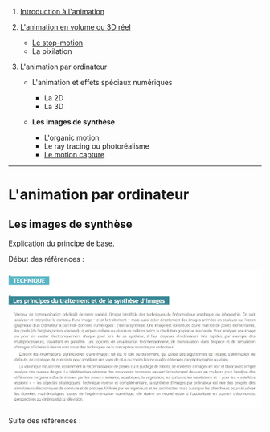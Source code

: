 1. [Introduction à l'animation](index.md)
1. [L'animation en volume ou 3D réel](envolume.md)

    - [Le stop-motion](stopmotion.md)
    - La pixilation
    
2. L'animation par ordinateur

    - L'animation et effets spéciaux numériques
    
        * La 2D
        * La 3D
        
    - **Les images de synthèse**    
        * L'organic motion
        * Le ray tracing ou photoréalisme
        * [Le motion capture](motioncapture.md)
        
------------------------------------------------------

# L'animation par ordinateur

## Les images de synthèse

Explication du principe de base.

Début des références :

![Encyclopédie Larousse](images/imgsynthese.JPG "Les principes du traitement et de la synthèse d’images")

Suite des références :

